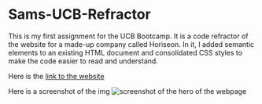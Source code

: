 # Sams-UCB-Refractor

This is my first assignment for the UCB Bootcamp. It is a code refractor of the website for a made-up company called Horiseon. In it, I added semantic elements to an existing HTML document and consolidated CSS styles to make the code easier to read and understand. 

Here is the [link to the website](https://sam-levin.github.io/Sams-UCB-Refractor/) 

Here is a screenshot of the img ![screenshot of the hero of the webpage](https://github.com/sam-levin/Sams-UCB-Refractor/blob/main/Screenshot-1.png?raw=true)


